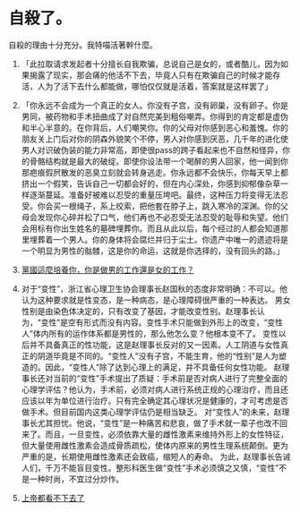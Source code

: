 # 自殺了。
自殺的理由十分充分。我特喵活著幹什麼。
1. 「此拉取请求发起者十分擅长自我欺骗，总说自己是女的，或者酷儿，因为如果揭露了现实，那会痛的他活不下去，毕竟人只有在欺骗自己的时候才能存活，人为了活下去什么都能做，哪怕仅仅就是活着，答案就是这样罢了」

2. 「你永远不会成为一个真正的女人。你没有子宫，没有卵巢，没有卵子。你是男同，被药物和手术扭曲成了对自然完美到粗俗嘲弄。你得到的肯定都是虚伪和半心半意的。在你背后，人们嘲笑你。你的父母对你感到恶心和羞愧。你的朋友关上门后对你的阴森外貌笑个不停，男人对你感到厌恶，几千年的进化使男人对识破伪装的能力非常高，即使很pass的跨子看起来也不自然和怪异，你的骨骼结构就是最大的破绽。即使你设法带一个喝醉的男人回家，他一闻到你那疤痕假屄散发的恶臭立刻就会转身逃走。你永远都不会快乐，你每天早上都挤出一个假笑，告诉自己一切都会好的，但在内心深处，你感到抑郁像杂草一样逐渐蔓延。准备好被难以忍受的重量压垮吧。最终，这种压力将变得无法忍受。你会买一根绳子，系上绞索，把他套在脖子上，跳入寒冷的深渊。你的父母会发现你心碎并松了口气，他们再也不必忍受无法忍受的耻辱和失望。他们会用标有你出生姓名的墓碑埋葬你。而且从此以后，每个经过的人都会知道那里埋葬着一个男人。你的身体将会腐烂并归于尘土。你遗产中唯一的遗迹将是一个明显为男性的骷髅，这是你的命运，这就是你选择的，没有回头的路。」

3.  <a href="https://kknews.cc/n/jpy9q4l.html">黨國這麼培養你，你是做男的工作還是女的工作？ </a>
4.  对于“变性”，浙江省心理卫生协会理事长赵国秋的态度非常明确：不可以。他认为这种要求就是性变态，是一种病态，是心理障碍很严重的一种表达。
男女性别是由染色体决定的，只有改变了基因，才能改变性别。赵理事长认为，“变性”是空有形式而没有内容。变性手术只能做到外形上的改变，“变性人”体内所有的运作体系都是男性的，那么他怎么变？他根本变不了。
变性以后并不具备真正的性功能，这是赵理事长反对的又一因素。人工阴道与女性真正的阴道毕竟是不同的。“变性人”没有子宫，不能生育，他的“性别”是人为塑造的。因此，“变性人”除了达到心理上的满足，并不具备任何女性功能。
赵理事长还对当前的“变性”手术提出了质疑：手术前是否对病人进行了完整全面的心理学评估？他认为，手术前，必须对病人进行系统正规的心理治疗，而且还应该以年为单位进行治疗。只有完全确定其心理状况是健康的，才可考虑是否做手术。但目前国内这类心理学评估仍是相当缺乏。
对“变性人”的未来，赵理事长尤其担忧。他说，“变性”是一种痛苦和悲哀，做了手术就一辈子也改不回来了。而且，一旦变性，必须依靠大量的雌性激素来维持外形上的女性特征，但大量使用雌性激素会造成骨质疏松，使体内原来的男性生理系统颠倒。更为严重的是，长期使用雌性激素还会致癌，缩短人的寿命。
为此，赵理事长告诫人们，千万不能盲目变性。整形科医生做“变性”手术必须慎之又慎，“变性”不是一种时尚，不宜过分炒作。
5. <a href="https://apologeticspress.org/圣经对变性怎么说？/">上帝都看不下去了</a>
